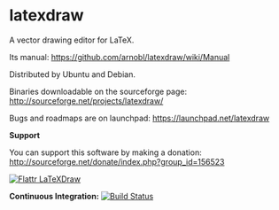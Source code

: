 latexdraw
=========

A vector drawing editor for LaTeX.

Its manual:
https://github.com/arnobl/latexdraw/wiki/Manual

Distributed by Ubuntu and Debian.

Binaries downloadable on the sourceforge page:
http://sourceforge.net/projects/latexdraw/

Bugs and roadmaps are on launchpad:
https://launchpad.net/latexdraw

**Support**

You can support this software by making a donation:
http://sourceforge.net/donate/index.php?group_id=156523

[![Flattr LaTeXDraw](http://api.flattr.com/button/flattr-badge-large.png)](https://flattr.com/submit/auto?user_id=latexdraw&url=https://github.com/arnobl/latexdraw&title=Latexdraw&language=Java&tags=github&category=software)

**Continuous Integration:** [![Build Status](https://ci.inria.fr/malai/job/latexdraw/badge/icon)](https://ci.inria.fr/malai/job/latexdraw/)<br/>

